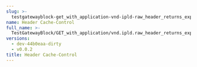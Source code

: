 ```yaml
---
slug: >-
  testgatewayblock-get_with_application-vnd-ipld-raw_header_returns_expected_caching_headers-header_cache-control
name: Header Cache-Control
full_name: >-
  TestGatewayBlock/GET_with_application/vnd.ipld.raw_header_returns_expected_caching_headers/Header_Cache-Control
versions:
  - dev-44b0eaa-dirty
  - v0.0.2
title: Header Cache-Control
---
```


